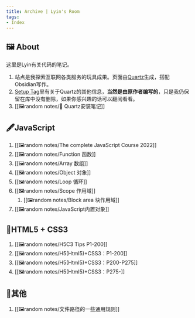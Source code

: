 ```yaml
---
title: Archive | Lyin's Room
tags: 
- Index
---
```


## 🖼️ About 
这里是Lyin有关代码的笔记。
1. 站点是我探索互联网各类服务的玩具成果。页面由[Quartz](https://github.com/jackyzha0/quartz)生成，搭配Obsidian写作。
2. [Setup Tag](tags/setup)里有关于Quartz的其他信息，**当然是由原作者编写的**，只是我仍保留在库中没有删除，如果你感兴趣的话可以翻阅看看。
3. [[🖼️random notes/📗 Quartz安装笔记]]

## 🖋️JavaScript
1. [[🖼️random notes/The complete JavaScript Course 2022]]
2. [[🖼️random notes/Function 函数]]
3. [[🖼️random notes/Array 数组]]
4. [[🖼️random notes/Object 对象]]
5. [[🖼️random notes/Loop 循环]]
6. [[🖼️random notes/Scope 作用域]]
	1. [[🖼️random notes/Block area 块作用域]]
7. [[🖼️random notes/JavaScript内置对象]]
## 📒HTML5 + CSS3 
1. [[🖼️random notes/H5C3 Tips P1-200]]
2. [[🖼️random notes/H5(Html5)+CSS3：P1-200]]
3. [[🖼️random notes/H5(Html5)+CSS3：P200-P275]]
4. [[🖼️random notes/H5(Html5)+CSS3：P275-]]
## 📑其他
1. [[🖼️random notes/文件路径的一些通用规则]]



